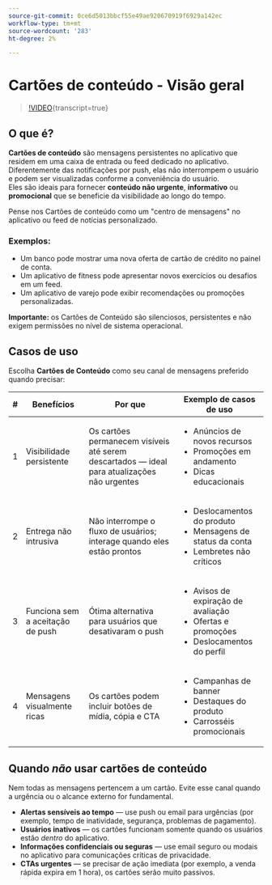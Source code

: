 ```yaml
---
source-git-commit: 0ce6d5013bbcf55e49ae920670919f6929a142ec
workflow-type: tm+mt
source-wordcount: '283'
ht-degree: 2%

---
```

# Cartões de conteúdo - Visão geral

>[!VIDEO](https://video.tv.adobe.com/v/3458224/?learn=on&enablevpops){transcript=true}

## O que é?

**Cartões de conteúdo** são mensagens persistentes no aplicativo que residem em uma caixa de entrada ou feed dedicado no aplicativo. Diferentemente das notificações por push, elas não interrompem o usuário e podem ser visualizadas conforme a conveniência do usuário.\
Eles são ideais para fornecer **conteúdo não urgente**, **informativo** ou **promocional** que se beneficie da visibilidade ao longo do tempo.

Pense nos Cartões de conteúdo como um &quot;centro de mensagens&quot; no aplicativo ou feed de notícias personalizado.

### Exemplos:

- Um banco pode mostrar uma nova oferta de cartão de crédito no painel de conta.
- Um aplicativo de fitness pode apresentar novos exercícios ou desafios em um feed.
- Um aplicativo de varejo pode exibir recomendações ou promoções personalizadas.

**Importante:** os Cartões de Conteúdo são silenciosos, persistentes e não exigem permissões no nível de sistema operacional.

## Casos de uso

Escolha **Cartões de Conteúdo** como seu canal de mensagens preferido quando precisar:

| # | Benefícios | Por que | Exemplo de casos de uso |
|---|---------|-----|-------------------|
| 1 | Visibilidade persistente | Os cartões permanecem visíveis até serem descartados — ideal para atualizações não urgentes | <ul><li>Anúncios de novos recursos</li><li>Promoções em andamento</li><li>Dicas educacionais</li></ul> |
| 2 | Entrega não intrusiva | Não interrompe o fluxo de usuários; interage quando eles estão prontos | <ul><li>Deslocamentos do produto</li><li>Mensagens de status da conta</li><li>Lembretes não críticos</li></ul> |
| 3 | Funciona sem a aceitação de push | Ótima alternativa para usuários que desativaram o push | <ul><li>Avisos de expiração de avaliação</li><li>Ofertas e promoções</li><li>Deslocamentos do perfil</li></ul> |
| 4 | Mensagens visualmente ricas | Os cartões podem incluir botões de mídia, cópia e CTA | <ul><li>Campanhas de banner</li><li>Destaques do produto</li><li>Carrosséis promocionais</li></ul> |

## Quando *não* usar cartões de conteúdo

Nem todas as mensagens pertencem a um cartão. Evite esse canal quando a urgência ou o alcance externo for fundamental.

- **Alertas sensíveis ao tempo** — use push ou email para urgências (por exemplo, tempo de inatividade, segurança, problemas de pagamento).
- **Usuários inativos** — os cartões funcionam somente quando os usuários estão *dentro* do aplicativo.
- **Informações confidenciais ou seguras** — use email seguro ou modais no aplicativo para comunicações críticas de privacidade.
- **CTAs urgentes** — se precisar de ação imediata (por exemplo, a venda rápida expira em 1 hora), os cartões serão muito passivos.
